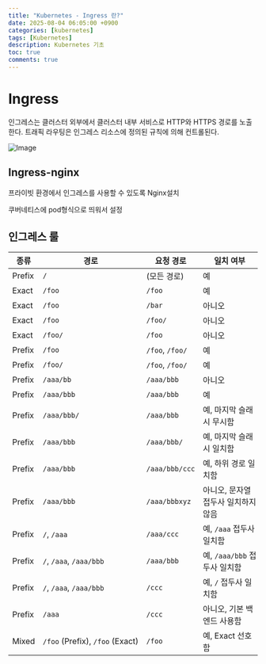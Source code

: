 ```yaml
---
title: "Kubernetes - Ingress 란?"
date: 2025-08-04 06:05:00 +0900
categories: [kubernetes]
tags: [Kubernetes]
description: Kubernetes 기초
toc: true
comments: true
---
```


# Ingress 

인그레스는 클러스터 외부에서 클러스터 내부 서비스로 HTTP와 HTTPS 경로를 노출한다. 트래픽 라우팅은 인그레스 리소스에 정의된 규칙에 의해 컨트롤된다.

![Image](https://prod-files-secure.s3.us-west-2.amazonaws.com/e6db513d-ec54-40ff-aa74-2487b0bcfe15/8e23b497-f666-4afc-95a3-bec229baaa4c/Untitled.png?X-Amz-Algorithm=AWS4-HMAC-SHA256&X-Amz-Content-Sha256=UNSIGNED-PAYLOAD&X-Amz-Credential=ASIAZI2LB4664PJLXAGB%2F20250805%2Fus-west-2%2Fs3%2Faws4_request&X-Amz-Date=20250805T060959Z&X-Amz-Expires=3600&X-Amz-Security-Token=IQoJb3JpZ2luX2VjEB4aCXVzLXdlc3QtMiJIMEYCIQCvQy5jmB7%2FZMpl0I4Lv1kX5HW4C7wFJNGIj8ShOOZAbQIhAI467ojfrV5%2FDjWLYsoifkCCy4qcBuYjBotau4H4b2vHKv8DCFcQABoMNjM3NDIzMTgzODA1IgxjTkPk%2FLGav2pvpeMq3AO8bp3sNOve9OsZzn6p6veFa5TRONzW%2BrEdx%2Fdz4ZZzsdx7LxPScvo91XfBNyBtSKyPl1Sbzt9bRHHCA9I8Sd4uKxIHoq%2FY1RnCsiHS6%2BI7Vhu3fiORgEIAsI%2Fru7QDHJj2VMStQTaai%2Bkr3vje8Nz1pmta7aPtrE65Y71hobdY3MYSUctFi%2BhQ5SNHCZydeZ1223i3sVXxgtOeR3jrRPgjA1H%2B40xtPdGm%2BlMBNUyiin93R3WEECilpk6WwWI7PYzuJuZK4DG%2Bp%2B%2B6WE6Nb2kehvjBpQMjdyCwPuk4umLWIhnh4lb70QvdxZqLJzAwAJr0L2FvQ6rt0XRo%2Bg8OG2ObRT6qkO9gn8SJPYS%2FXOA9xt1RJzveM289ZrztQNbotxDgvo4%2FkXr4Unc%2BoEr%2B4XkcPeZGWhC5FlDNfZIVqG1kCngFrucO9rhBWgPTc2JSSpi2WHtt5GCO0ZvIOcVklGq5DeE7eGpLM3nXQc6GsH2fSgL%2BI0K%2BqsZKdPadrdk73kkUGSJn8%2FI46CPr7m7J%2FN28IJ%2BCzKSfOO8vXYYncLx%2F%2BVAR9%2FNNnliqR33tMqdMCFX0u2cB4BBo9oOFWgJZRfxAhnUOJp82ErzpYcxmrihRTZb8X0kL4xBc1bVDLjCQtMbEBjqkAdlkOp%2FsYSgUJZ%2BL3dLQCSGkPu6vsg2SljKc18k7vrmFe5cEt%2FWGYvExKqBLBwDZZytl4NhxCidjoY92DkHta8LZspB8cKa1DpJhxARudvumrgWKn%2FEvZoC8bYXqIEIPshoQ6RjUtAmr%2BfG0b0A9Ebol6KJjCue0LIK9gm5W6c7FHRtz7V%2FTHy%2FOKBYzbKbZlSyetnkKa2r9jXyvSt%2FtQBdhXfu7&X-Amz-Signature=e619698ef7246ffc263a90c1d3c4400f39d719d2ccd09f81d50c3e4869adf93b&X-Amz-SignedHeaders=host&x-amz-checksum-mode=ENABLED&x-id=GetObject)

## Ingress-nginx 

프라이빗 환경에서 인그레스를 사용할 수 있도록 Nginx설치

쿠버네티스에 pod형식으로 띄워서 설정

## 인그레스 룰

| 종류 | 경로 | 요청 경로 | 일치 여부 |
| --- | --- | --- | --- |
| Prefix | `/` | (모든 경로) | 예 |
| Exact | `/foo` | `/foo` | 예 |
| Exact | `/foo` | `/bar` | 아니오 |
| Exact | `/foo` | `/foo/` | 아니오 |
| Exact | `/foo/` | `/foo` | 아니오 |
| Prefix | `/foo` | `/foo`, `/foo/` | 예 |
| Prefix | `/foo/` | `/foo`, `/foo/` | 예 |
| Prefix | `/aaa/bb` | `/aaa/bbb` | 아니오 |
| Prefix | `/aaa/bbb` | `/aaa/bbb` | 예 |
| Prefix | `/aaa/bbb/` | `/aaa/bbb` | 예, 마지막 슬래시 무시함 |
| Prefix | `/aaa/bbb` | `/aaa/bbb/` | 예, 마지막 슬래시 일치함 |
| Prefix | `/aaa/bbb` | `/aaa/bbb/ccc` | 예, 하위 경로 일치함 |
| Prefix | `/aaa/bbb` | `/aaa/bbbxyz` | 아니오, 문자열 접두사 일치하지 않음 |
| Prefix | `/`, `/aaa` | `/aaa/ccc` | 예, `/aaa` 접두사 일치함 |
| Prefix | `/`, `/aaa`, `/aaa/bbb` | `/aaa/bbb` | 예, `/aaa/bbb` 접두사 일치함 |
| Prefix | `/`, `/aaa`, `/aaa/bbb` | `/ccc` | 예, `/` 접두사 일치함 |
| Prefix | `/aaa` | `/ccc` | 아니오, 기본 백엔드 사용함 |
| Mixed | `/foo` (Prefix), `/foo` (Exact) | `/foo` | 예, Exact 선호함 |


